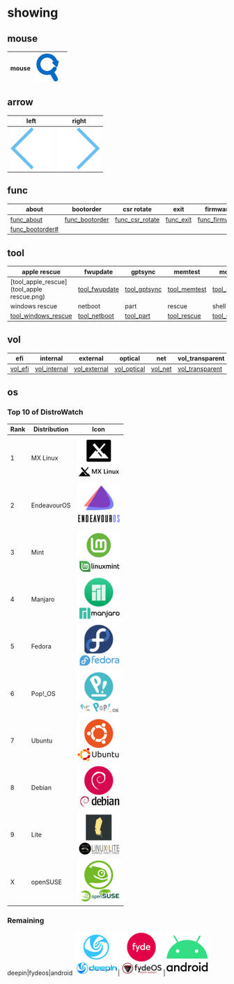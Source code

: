 # showing

## mouse
mouse|![mouse](mouse.png)
--|--

## arrow
left|right
--|--
![arrow_left](arrow_left.png)|![arrow_right](arrow_right.png)

## func
about|bootorder|csr rotate|exit|firmware|hidden|install|reset|shutdown
--|--|--|--|--|--|--|--|--
[func_about](func_about.png)|[func_bootorder](func_bootorder.png)|[func_csr_rotate](func_csr_rotate.png)|[func_exit](func_exit.png)|[func_firmware](func_firmware.png)|[func_hidden](func_hidden.png)|[func_install](func_install.png)|[func_reset](func_reset.png)|[func_shutdown](func_shutdown.png)
 |[func_bootorder#](func_bootorder#.png)| | | | | | | 

## tool
apple rescue|fwupdate|gptsync|memtest|mok tool
--|--|--|--|--
[tool_apple_rescue](tool_apple rescue.png)|[tool_fwupdate](tool_fwupdate.png)|[tool_gptsync](tool_gptsync.png)|[tool_memtest](tool_memtest.png)|[tool_mok_tool](tool_mok_tool)
windows rescue|netboot|part|rescue|shell
|[tool_windows_rescue](tool_windows_rescue.png)|[tool_netboot](tool_netboot.png)|[tool_part](tool_part.png)|[tool_rescue](tool_rescue.png)|[tool_shell](tool_shell.png)

## vol
efi|internal|external|optical|net|vol_transparent
--|--|--|--|--|--
[vol_efi](vol_efi.png)|[vol_internal](vol_internal#.png)|[vol_external](vol_external.png)|[vol_optical](vol_optical.png)|[vol_net](vol_net.png)|[vol_transparent](vol_internal.png)

## os

### Top 10 of DistroWatch
Rank|Distribution|Icon
--|--|--
1|MX Linux|<img src="os_MX.png" width="100px">
2|EndeavourOS|<img src="os_EndeavourOS.png" width="100px">
3|Mint|<img src="os_mint.png" width="100px">
4|Manjaro|<img src="os_manjaro.png" width="100px">
5|Fedora|<img src="os_fedora.png" width="100px">
6|Pop!_OS|<img src="os_pop!.png" width="100px">
7|Ubuntu|<img src="os_ubuntu.png" width="100px">
8|Debian|<img src="os_debian.png" width="100px">
9|Lite|<img src="os_lite.png" width="100px">
X|openSUSE|<img src="os_opensuse.png" width="100px">

### Remaining
deepin|fydeos|android
<img src="os_deepin.png" width="100px">|<img src="os_fydeos.png" width="100px">|<img src="os_android.png" width="100px">
